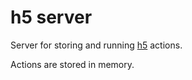 # h5 server

Server for storing and running [h5](https://github.com/crackcomm/h5js) actions.

Actions are stored in memory.
